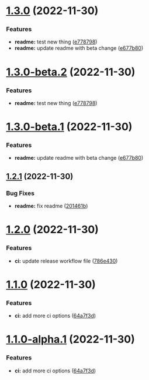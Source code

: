 # [1.3.0](https://github.com/AntoineRelief/oort-frontend/compare/v1.2.1...v1.3.0) (2022-11-30)


### Features

* **readme:** test new thing ([e778798](https://github.com/AntoineRelief/oort-frontend/commit/e778798bf0d979303b0a950acf59b1db530e39ea))
* **readme:** update readme with beta change ([e677b80](https://github.com/AntoineRelief/oort-frontend/commit/e677b80599f30db5a2d2e8669e53294545c9a543))

# [1.3.0-beta.2](https://github.com/AntoineRelief/oort-frontend/compare/v1.3.0-beta.1...v1.3.0-beta.2) (2022-11-30)


### Features

* **readme:** test new thing ([e778798](https://github.com/AntoineRelief/oort-frontend/commit/e778798bf0d979303b0a950acf59b1db530e39ea))

# [1.3.0-beta.1](https://github.com/AntoineRelief/oort-frontend/compare/v1.2.1...v1.3.0-beta.1) (2022-11-30)


### Features

* **readme:** update readme with beta change ([e677b80](https://github.com/AntoineRelief/oort-frontend/commit/e677b80599f30db5a2d2e8669e53294545c9a543))

## [1.2.1](https://github.com/AntoineRelief/oort-frontend/compare/v1.2.0...v1.2.1) (2022-11-30)


### Bug Fixes

* **readme:** fix readme ([201461b](https://github.com/AntoineRelief/oort-frontend/commit/201461be5ef6c25d22865e41e8e0c250c2ed4f54))

# [1.2.0](https://github.com/AntoineRelief/oort-frontend/compare/v1.1.0...v1.2.0) (2022-11-30)


### Features

* **ci:** update release workflow file ([786e430](https://github.com/AntoineRelief/oort-frontend/commit/786e430f33a389765385a942106fd7cc6eb4a187))

# [1.1.0](https://github.com/AntoineRelief/oort-frontend/compare/v1.0.0...v1.1.0) (2022-11-30)


### Features

* **ci:** add more ci options ([64a7f3d](https://github.com/AntoineRelief/oort-frontend/commit/64a7f3d35e7508b6272f39ace585589314f2ebd0))

# [1.1.0-alpha.1](https://github.com/AntoineRelief/oort-frontend/compare/v1.0.0...v1.1.0-alpha.1) (2022-11-30)


### Features

* **ci:** add more ci options ([64a7f3d](https://github.com/AntoineRelief/oort-frontend/commit/64a7f3d35e7508b6272f39ace585589314f2ebd0))
